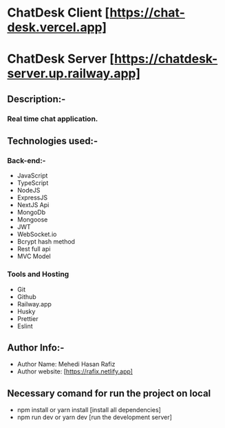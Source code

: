 # ChatDesk Client [https://chat-desk.vercel.app]

# ChatDesk Server [https://chatdesk-server.up.railway.app]

## Description:-

### Real time chat application.

## Technologies used:-

### Back-end:-

- JavaScript
- TypeScript
- NodeJS
- ExpressJS
- NextJS Api
- MongoDb
- Mongoose
- JWT
- WebSocket.io
- Bcrypt hash method
- Rest full api
- MVC Model

### Tools and Hosting

- Git
- Github
- Railway.app
- Husky
- Prettier
- Eslint

## Author Info:-

- Author Name: Mehedi Hasan Rafiz
- Author website: [https://rafix.netlify.app]

## Necessary comand for run the project on local

- npm install or yarn install [install all dependencies]
- npm run dev or yarn dev [run the development server]
